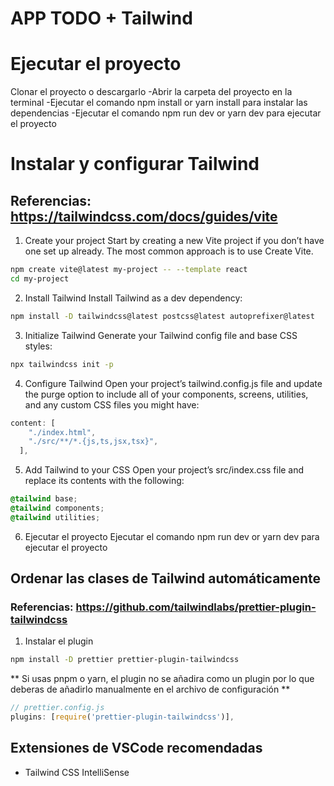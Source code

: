 # APP TODO + Tailwind 

# Ejecutar el proyecto
 Clonar el proyecto o descargarlo
    -Abrir la carpeta del proyecto en la terminal
    -Ejecutar el comando npm install or yarn install para instalar las dependencias
    -Ejecutar el comando npm run dev or yarn dev para ejecutar el proyecto

# Instalar y configurar Tailwind

## Referencias: https://tailwindcss.com/docs/guides/vite

1. Create your project
Start by creating a new Vite project if you don’t have one set up already. The most common approach is to use Create Vite.

```bash	
npm create vite@latest my-project -- --template react
cd my-project
```

2. Install Tailwind
Install Tailwind as a dev dependency:

```bash
npm install -D tailwindcss@latest postcss@latest autoprefixer@latest
```

3. Initialize Tailwind
Generate your Tailwind config file and base CSS styles:

```bash
npx tailwindcss init -p
```

4. Configure Tailwind
Open your project’s tailwind.config.js file and update the purge option to include all of your components, screens, utilities, and any custom CSS files you might have:

```js
content: [
    "./index.html",
    "./src/**/*.{js,ts,jsx,tsx}",
  ],
```

5. Add Tailwind to your CSS
Open your project’s src/index.css file and replace its contents with the following:

```css
@tailwind base;
@tailwind components;
@tailwind utilities;
```

6. Ejecutar el proyecto
Ejecutar el comando npm run dev or yarn dev para ejecutar el proyecto


## Ordenar las clases de Tailwind automáticamente

### Referencias: https://github.com/tailwindlabs/prettier-plugin-tailwindcss

1. Instalar el plugin
```bash
npm install -D prettier prettier-plugin-tailwindcss
```

** Si usas pnpm o yarn, el plugin no se añadira como un plugin por lo que deberas de añadirlo manualmente en el archivo de configuración **
``` js
// prettier.config.js
plugins: [require('prettier-plugin-tailwindcss')],
```

## Extensiones de VSCode recomendadas

- Tailwind CSS IntelliSense
